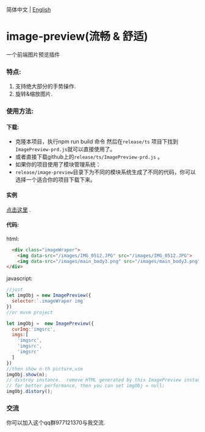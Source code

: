 简体中文 | [English](./README.md)

# image-preview(流畅 & 舒适)
一个前端图片预览插件
### 特点:
1. 支持绝大部分的手势操作.
2. 旋转&缩放图片.
### 使用方法:
#### 下载:
* 克隆本项目，执行npm run build 命令 然后在`release/ts` 项目下找到`ImagePreview-prd.js`就可以直接使用了。
* 或者直接下载github上的`release/ts/ImagePreview-prd.js` 。
* 如果你的项目使用了模块管理系统：
* `release/image-preview`目录下为不同的模块系统生成了不同的代码，你可以选择一个适合你的项目下载下来。
#### 实例
[点击这里](https://daxiazilong.github.io/) . 
#### 代码:
html:
```html
  <div class="imageWraper">
    <img data-src="/images/IMG_0512.JPG" src="/images/IMG_0512.JPG">
    <img data-src="/images/main_body3.png" src="/images/main_body3.png">
</div>
```
javascript:
``` javascript
//just
let imgObj = new ImagePreview({
  selector:`.imageWraper img`
})
//or mvvm project

let imgObj =  new ImagePreview({
  curImg:'imgsrc',
  imgs:[
    'imgsrc',
    'imgsrc',
    'imgsrc'
  ]
})
//then show n-th picture,use
imgObj.show(n);
// distroy instance.  remove HTML generated by this ImagePreview instance
// for better performance, then you can set imgObj = null;
imgObj.distory();

```
### 交流
你可以加入这个qq群977121370与我交流.
